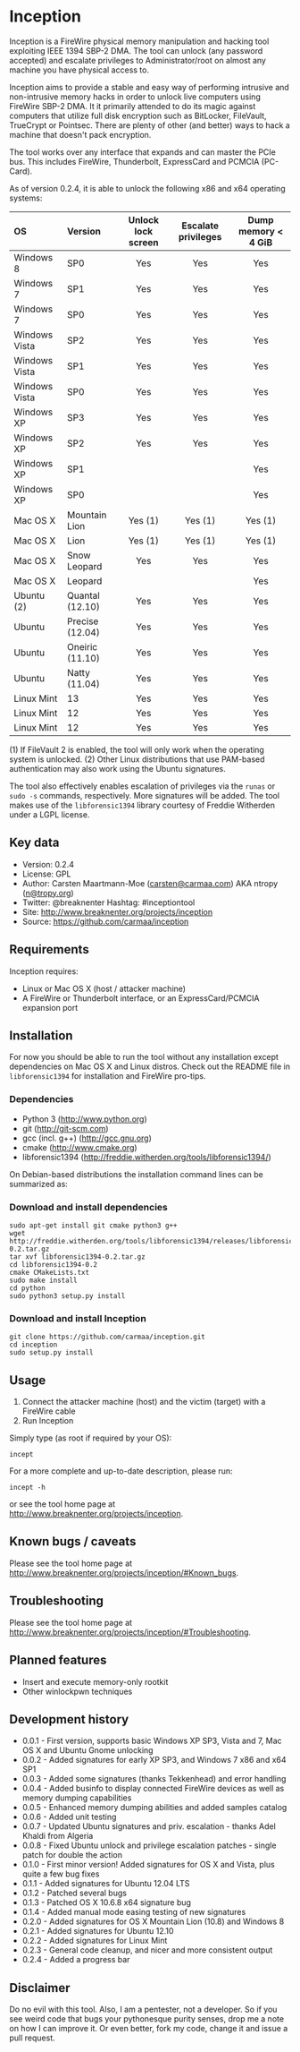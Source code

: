 Inception
=========

Inception is a FireWire physical memory manipulation and hacking tool
exploiting IEEE 1394 SBP-2 DMA. The tool can unlock (any password accepted)
and escalate privileges to Administrator/root on almost any machine you have
physical access to.

Inception aims to provide a stable and easy way of performing intrusive and 
non-intrusive memory hacks in order to unlock live computers using FireWire 
SBP-2 DMA. It it primarily attended to do its magic against computers that 
utilize full disk encryption such as BitLocker, FileVault, TrueCrypt or 
Pointsec. There are plenty of other (and better) ways to hack a machine that 
doesn't pack encryption.

The tool works over any interface that expands and can master the PCIe bus. This
includes FireWire, Thunderbolt, ExpressCard and PCMCIA (PC-Card).

As of version 0.2.4, it is able to unlock the following x86 and x64 operating
systems:

|OS           |Version        |Unlock lock screen|Escalate privileges|Dump memory < 4 GiB|
|:------------|:--------------|:----------------:|:-----------------:|:-----------------:|
|Windows 8    |SP0            |        Yes       |        Yes        |        Yes        |
|Windows 7    |SP1            |        Yes       |        Yes        |        Yes        |
|Windows 7    |SP0            |        Yes       |        Yes        |        Yes        |
|Windows Vista|SP2            |        Yes       |        Yes        |        Yes        |
|Windows Vista|SP1            |        Yes       |        Yes        |        Yes        |
|Windows Vista|SP0            |        Yes       |        Yes        |        Yes        |
|Windows XP   |SP3            |        Yes       |        Yes        |        Yes        |
|Windows XP   |SP2            |        Yes       |        Yes        |        Yes        |
|Windows XP   |SP1            |                  |                   |        Yes        |
|Windows XP   |SP0            |                  |                   |        Yes        |
|Mac OS X     |Mountain Lion  |       Yes (1)    |       Yes (1)     |       Yes (1)     |
|Mac OS X     |Lion           |       Yes (1)    |       Yes (1)     |       Yes (1)     |
|Mac OS X     |Snow Leopard   |        Yes       |        Yes        |        Yes        |
|Mac OS X     |Leopard        |                  |                   |        Yes        |
|Ubuntu (2)   |Quantal (12.10)|        Yes       |        Yes        |        Yes        |
|Ubuntu       |Precise (12.04)|        Yes       |        Yes        |        Yes        |
|Ubuntu       |Oneiric (11.10)|        Yes       |        Yes        |        Yes        |
|Ubuntu       |Natty (11.04)  |        Yes       |        Yes        |        Yes        |
|Linux Mint   |13             |        Yes       |        Yes        |        Yes        |
|Linux Mint   |12             |        Yes       |        Yes        |        Yes        |
|Linux Mint   |12             |        Yes       |        Yes        |        Yes        |

(1) If FileVault 2 is enabled, the tool will only work when the operating
    system is unlocked.
(2) Other Linux distributions that use PAM-based authentication may also work 
    using the Ubuntu signatures.

The tool also effectively enables escalation of privileges via the `runas` or 
`sudo -s` commands, respectively. More signatures will be added. The tool makes
use of the `libforensic1394` library courtesy of Freddie Witherden under a LGPL
license.


Key data
--------

 * Version:	0.2.4
 * License:	GPL
 * Author:	Carsten Maartmann-Moe (carsten@carmaa.com) AKA ntropy (n@tropy.org)
 * Twitter:	@breaknenter Hashtag: #inceptiontool
 * Site:	http://www.breaknenter.org/projects/inception
 * Source:	https://github.com/carmaa/inception


Requirements
------------

Inception requires:

 * Linux or Mac OS X (host / attacker machine)
 * A FireWire or Thunderbolt interface, or an ExpressCard/PCMCIA expansion port


Installation
------------

For now you should be able to run the tool without any installation except
dependencies on Mac OS X and Linux distros. Check out the README file in 
`libforensic1394` for installation and FireWire pro-tips.

### Dependencies

 * Python 3		(http://www.python.org)
 * git			(http://git-scm.com)
 * gcc (incl. g++)	(http://gcc.gnu.org)
 * cmake		(http://www.cmake.org)
 * libforensic1394	(http://freddie.witherden.org/tools/libforensic1394/)

On Debian-based distributions the installation command lines can be summarized
as:

### Download and install dependencies

	sudo apt-get install git cmake python3 g++
	wget http://freddie.witherden.org/tools/libforensic1394/releases/libforensic1394-0.2.tar.gz
	tar xvf libforensic1394-0.2.tar.gz
	cd libforensic1394-0.2
	cmake CMakeLists.txt
	sudo make install
	cd python
	sudo python3 setup.py install

### Download and install Inception

	git clone https://github.com/carmaa/inception.git
	cd inception
	sudo setup.py install


Usage
-----

 1. Connect the attacker machine (host) and the victim (target) with a FireWire cable
 2. Run Inception

Simply type (as root if required by your OS):

	incept

For a more complete and up-to-date description, please run:

	incept -h

or see the tool home page at http://www.breaknenter.org/projects/inception.


Known bugs / caveats
--------------------

Please see the tool home page at http://www.breaknenter.org/projects/inception/#Known_bugs.
   

Troubleshooting
---------------

Please see the tool home page at http://www.breaknenter.org/projects/inception/#Troubleshooting.


Planned features
----------------

 * Insert and execute memory-only rootkit
 * Other winlockpwn techniques
 
 
Development history
-------------------
 
 * 0.0.1 - First version, supports basic Windows XP SP3, Vista and 7, Mac OS X
           and Ubuntu Gnome unlocking  
 * 0.0.2 - Added signatures for early XP SP3, and Windows 7 x86 and x64 SP1  
 * 0.0.3 - Added some signatures (thanks Tekkenhead) and error handling  
 * 0.0.4 - Added businfo to display connected FireWire devices as well as memory
           dumping capabilities  
 * 0.0.5 - Enhanced memory dumping abilities and added samples catalog  
 * 0.0.6 - Added unit testing  
 * 0.0.7 - Updated Ubuntu signatures and priv. escalation - thanks Adel Khaldi
           from Algeria  
 * 0.0.8 - Fixed Ubuntu unlock and privilege escalation patches - single patch
           for double the action
 * 0.1.0 - First minor version! Added signatures for OS X and Vista, plus quite
           a few bug fixes
 * 0.1.1 - Added signatures for Ubuntu 12.04 LTS
 * 0.1.2 - Patched several bugs
 * 0.1.3 - Patched OS X 10.6.8 x64 signature bug
 * 0.1.4 - Added manual mode easing testing of new signatures
 * 0.2.0 - Added signatures for OS X Mountain Lion (10.8) and Windows 8
 * 0.2.1 - Added signatures for Ubuntu 12.10
 * 0.2.2 - Added signatures for Linux Mint
 * 0.2.3 - General code cleanup, and nicer and more consistent output
 * 0.2.4 - Added a progress bar
 
 
Disclaimer
----------
Do no evil with this tool. Also, I am a pentester, not a developer. So if you
see weird code that bugs your pythonesque purity senses, drop me a note on how
I can improve it. Or even better, fork my code, change it and issue a pull
request.
